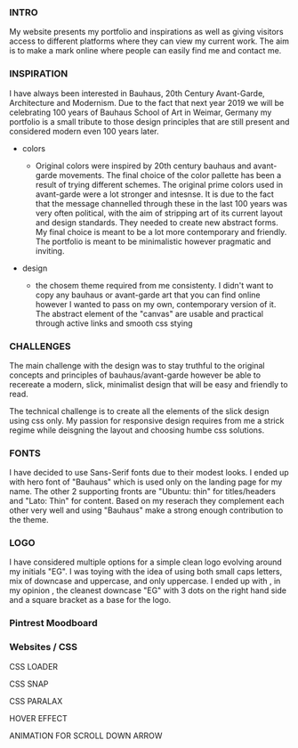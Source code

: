 ### INTRO ###

My website presents my portfolio and inspirations as well as giving visitors access to different platforms where they can view my current work. The aim is to make a mark online where people can easily find me and contact me. 


### INSPIRATION ###

I have always been interested in Bauhaus, 20th Century Avant-Garde, Architecture and Modernism. Due to the fact that next year 2019 we will be celebrating 100 years of Bauhaus School of Art in Weimar, Germany my portfolio is a small tribute to those design principles that are still present and considered modern even 100 years later. 

- colors
    - Original colors were inspired by 20th century bauhaus and avant-garde movements. The final choice of the color pallette has been a result of trying different schemes. The original prime colors used in avant-garde were a lot stronger and intesnse. It is due to the fact that the message channelled through these in the last 100 years was very often political, with the aim of stripping art of its current layout and design standards. They needed to create new abstract forms. My final choice is meant to be a lot more contemporary and friendly. The portfolio is meant to be minimalistic however pragmatic and inviting. 

- design
    - the chosem theme required from me consistenty. I didn't want to copy any bauhaus or avant-garde art that you can find online however I wanted to pass on my own, contemporary version of it. The abstract element of the "canvas" are usable and practical through active links and smooth css stying

### CHALLENGES ###

The main challenge with the design was to stay truthful to the original concepts and principles of bauhaus/avant-garde however be able to recereate a modern, slick, minimalist design that will be easy and friendly to read. 

The technical challenge is to create all the elements of the slick design using css only. My passion for responsive design requires from me a strick regime while deisgning the layout and choosing humbe css solutions.    

### FONTS ###

I have decided to use Sans-Serif fonts due to their modest looks. I ended up with hero font of "Bauhaus" which is used only on the landing page for my name. The other 2 supporting fronts are "Ubuntu: thin" for titles/headers and "Lato: Thin" for content. Based on my reserach they complement each other very well and using "Bauhaus" make a strong enough contribution to the theme. 

### LOGO ###

I have considered multiple options for a simple clean logo evolving around my initials "EG". I was toying with the idea of using both small caps letters, mix of downcase and uppercase, and only uppercase. I ended up with , in my opinion , the cleanest downcase "EG" with 3 dots on the right hand side and a square bracket as a base for the logo. 

### Pintrest Moodboard ###

### Websites / CSS ####

CSS LOADER

CSS SNAP 

CSS PARALAX

HOVER EFFECT

ANIMATION FOR SCROLL DOWN ARROW